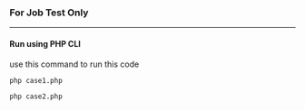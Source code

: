 ### For Job Test Only

---------------------------------

#### Run using PHP CLI

use this command to run this code

```php case1.php```

```php case2.php```



